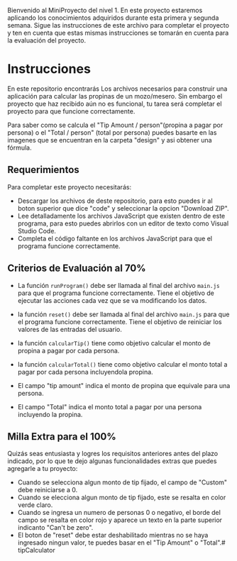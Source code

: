
Bienvenido al MiniProyecto del nivel 1. En este proyecto estaremos aplicando los conocimientos adquiridos durante esta primera y segunda semana. Sigue las instrucciones de este archivo para completar el proyecto y ten en cuenta que estas mismas instrucciones se tomarán en cuenta para la evaluación del proyecto.

# Instrucciones

En este repositorio encontrarás Los archivos necesarios para construir una aplicación para calcular las propinas de un mozo/mesero. Sin embargo el proyecto que haz recibido aún no es funcional, tu tarea será completar el proyecto para que funcione correctamente.

Para saber como se calcula el "Tip Amount / person"(propina a pagar por persona) o el "Total / person" (total por persona) puedes basarte en las imagenes que se encuentran en la carpeta "design" y asi obtener una fórmula.

## Requerimientos

Para completar este proyecto necesitarás:
- Descargar los archivos de deste repositorio, para esto puedes ir al boton superior que dice "code" y seleccionar la opcion "Download ZIP".
- Lee detalladamente los archivos JavaScript que existen dentro de este programa, para esto puedes abrirlos con un editor de texto como Visual Studio Code.
- Completa el código faltante en los archivos JavaScript para que el programa funcione correctamente.

## Criterios de Evaluación al 70%

- La función `runProgram()` debe ser llamada al final del archivo `main.js` para que el programa funcione correctamente. Tiene el objetivo de ejecutar las acciones cada vez que se va modificando los datos.
- la función `reset()` debe ser llamada al final del archivo `main.js` para que el programa funcione correctamente. Tiene el objetivo de reiniciar los valores de las entradas del usuario.
- la función `calcularTip()` tiene como objetivo calcular el monto de propina a pagar por cada persona.
- la función `calcularTotal()` tiene como objetivo calcular el monto total a pagar por cada persona incluyendola propina.


- El campo "tip amount" indica el monto de propina que equivale para una persona.
- El campo "Total" indica el monto total a pagar por una persona incluyendo la propina.

## Milla Extra para el 100%

Quizás seas entusiasta y logres los requisitos anteriores antes del plazo indicado, por lo que te dejo algunas funcionalidades extras que puedes agregarle a tu proyecto:

- Cuando se selecciona algun monto de tip fijado, el campo de "Custom" debe reiniciarse a 0.
- Cuando se elecciona algun monto de tip fijado, este se resalta en color verde claro.
- Cuando se ingresa un numero de personas 0 o negativo, el borde del campo se resalta en color rojo y aparece un texto en la parte superior indicanto "Can't be zero".
- El boton de "reset" debe estar deshabilitado mientras no se haya ingresado ningun valor, te puedes basar en el "Tip Amount" o "Total".# tipCalculator
